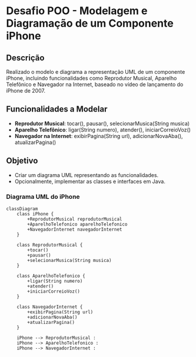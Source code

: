 # Desafio POO - Modelagem e Diagramação de um Componente iPhone

## Descrição

Realizado o modelo e diagrama a representação UML de um componente iPhone, incluindo funcionalidades como Reprodutor Musical, Aparelho Telefônico e Navegador na Internet, baseado no vídeo de lançamento do iPhone de 2007.

## Funcionalidades a Modelar

- **Reprodutor Musical**: tocar(), pausar(), selecionarMusica(String musica)
- **Aparelho Telefônico**: ligar(String numero), atender(), iniciarCorreioVoz()
- **Navegador na Internet**: exibirPagina(String url), adicionarNovaAba(), atualizarPagina()

## Objetivo

- Criar um diagrama UML representando as funcionalidades.
- Opcionalmente, implementar as classes e interfaces em Java.



### Diagrama UML do iPhone

```mermaid
classDiagram
    class iPhone {
        +ReprodutorMusical reprodutorMusical
        +AparelhoTelefonico aparelhoTelefonico
        +NavegadorInternet navegadorInternet
    }

    class ReprodutorMusical {
        +tocar()
        +pausar()
        +selecionarMusica(String musica)
    }

    class AparelhoTelefonico {
        +ligar(String numero)
        +atender()
        +iniciarCorreioVoz()
    }

    class NavegadorInternet {
        +exibirPagina(String url)
        +adicionarNovaAba()
        +atualizarPagina()
    }

    iPhone --> ReprodutorMusical : 
    iPhone --> AparelhoTelefonico : 
    iPhone --> NavegadorInternet : 

```